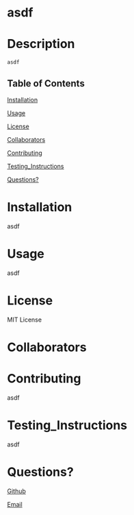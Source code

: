 # asdf

  

  # Description

    asdf

    

  ## Table of Contents

  [Installation](#installation)

  [Usage](#usage)

  [License](#license)

  [Collaborators](#collaborators)

  [Contributing](#contributing)

  [Testing_Instructions](#testing_instructions)

  [Questions?](#questions?)

  

  # Installation

  asdf

  

  # Usage 

  asdf

  

  # License 

  MIT License

  

  # Collaborators

  

  

  # Contributing

  asdf

  

  # Testing_Instructions

  asdf

  


  # Questions?

  [Github](asdf)

  [Email](mailto:jamesyoungwrites@gmail.com)
  


  